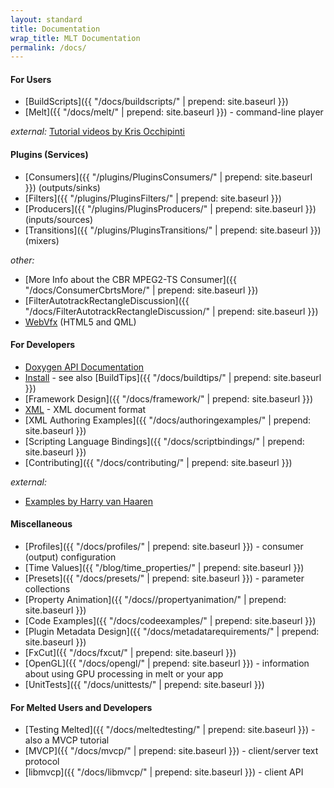 ```yaml
---
layout: standard
title: Documentation
wrap_title: MLT Documentation
permalink: /docs/
---
```


#### For Users
* [BuildScripts]({{ "/docs/buildscripts/" | prepend: site.baseurl }})
* [Melt]({{ "/docs/melt/" | prepend: site.baseurl }}) - command-line player

*external:* [Tutorial
videos by Kris Occhipinti](https://www.youtube.com/playlist?list=PLcUid3OP_4OWC-GJ6KfHK7dIK_yRKKn0e)

#### Plugins (Services)
* [Consumers]({{ "/plugins/PluginsConsumers/" | prepend: site.baseurl }}) (outputs/sinks)
* [Filters]({{ "/plugins/PluginsFilters/" | prepend: site.baseurl }})
* [Producers]({{ "/plugins/PluginsProducers/" | prepend: site.baseurl }}) (inputs/sources)
* [Transitions]({{ "/plugins/PluginsTransitions/" | prepend: site.baseurl }}) (mixers)

*other:*

  * [More Info about the CBR MPEG2-TS Consumer]({{ "/docs/ConsumerCbrtsMore/" | prepend: site.baseurl }})
  * [FilterAutotrackRectangleDiscussion]({{ "/docs/FilterAutotrackRectangleDiscussion/" | prepend: site.baseurl }})
  * [WebVfx](https://www.mltframework.org/doxygen/webvfx/) (HTML5 and QML)

#### For Developers
* [Doxygen API Documentation](https://www.mltframework.org/doxygen/annotated.html)
* [Install](install) - see also [BuildTips]({{ "/docs/buildtips/" | prepend: site.baseurl }})
* [Framework Design]({{ "/docs/framework/" | prepend: site.baseurl }})
* [XML](mltxml) - XML document format
* [XML Authoring Examples]({{ "/docs/authoringexamples/" | prepend: site.baseurl }})
* [Scripting Language Bindings]({{ "/docs/scriptbindings/" | prepend: site.baseurl }})
* [Contributing]({{ "/docs/contributing/" | prepend: site.baseurl }})

*external:*

  * [Examples by Harry van Haaren](https://github.com/harryhaaren/mltutorial)

#### Miscellaneous
* [Profiles]({{ "/docs/profiles/" | prepend: site.baseurl }}) - consumer (output)
configuration
* [Time Values]({{ "/blog/time_properties/" | prepend: site.baseurl }})
* [Presets]({{ "/docs/presets/" | prepend: site.baseurl }}) - parameter collections
* [Property Animation]({{ "/docs//propertyanimation/" | prepend: site.baseurl }})
* [Code Examples]({{ "/docs/codeexamples/" | prepend: site.baseurl }})
* [Plugin Metadata Design]({{ "/docs/metadatarequirements/" | prepend: site.baseurl }})
* [FxCut]({{ "/docs/fxcut/" | prepend: site.baseurl }})
* [OpenGL]({{ "/docs/opengl/" | prepend: site.baseurl }}) - information about using GPU processing in melt or your app
* [UnitTests]({{ "/docs/unittests/" | prepend: site.baseurl }})

#### For Melted Users and Developers
* [Testing Melted]({{ "/docs/meltedtesting/" | prepend: site.baseurl }}) - also a MVCP tutorial
* [MVCP]({{ "/docs/mvcp/" | prepend: site.baseurl }}) - client/server text protocol
* [libmvcp]({{ "/docs/libmvcp/" | prepend: site.baseurl }}) - client API
